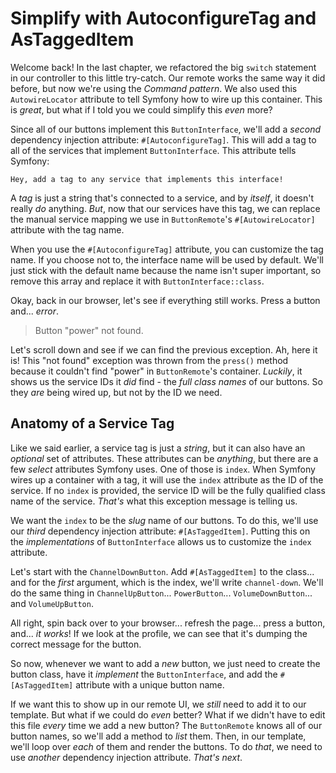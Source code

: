 # Simplify with AutoconfigureTag and AsTaggedItem

Welcome back! In the last chapter, we refactored the big `switch` statement in our controller to this little try-catch. Our remote works the same way it did before, but now we're using the *Command pattern*. We also used this `AutowireLocator` attribute to tell Symfony how to wire up this container. This is *great*, but what if I told you we could simplify this *even* more?

Since all of our buttons implement this `ButtonInterface`, we'll add a *second* dependency injection attribute: `#[AutoconfigureTag]`. This will add a tag to all of the services that implement `ButtonInterface`. This attribute tells Symfony:

`Hey, add a tag to any service that implements this interface!`

A *tag* is just a string that's connected to a service, and by *itself*, it doesn't really *do* anything. *But*, now that our services have this tag, we can replace the manual service mapping we use in `ButtonRemote`'s `#[AutowireLocator]` attribute with the tag name.

When you use the `#[AutoconfigureTag]` attribute, you can customize the tag name. If you choose not to, the interface name will be used by default. We'll just stick with the default name because the name isn't super important, so remove this array and replace it with `ButtonInterface::class`.

Okay, back in our browser, let's see if everything still works. Press a button and... *error*.

> Button "power" not found.

Let's scroll down and see if we can find the previous exception. Ah, here it is! This "not found" exception was thrown from the `press()` method because it couldn't find "power" in `ButtonRemote`'s container. *Luckily*, it shows us the service IDs it *did* find - the *full class names* of our buttons. So they *are* being wired up, but not by the ID we need.

## Anatomy of a Service Tag

Like we said earlier, a service tag is just a *string*, but it can also have an *optional* set of attributes. These attributes can be *anything*, but there are a few *select* attributes Symfony uses. One of those is `index`. When Symfony wires up a container with a tag, it will use the `index` attribute as the ID of the service. If no `index` is provided, the service ID will be the fully qualified class name of the service. *That's* what this exception message is telling us.

We want the `index` to be the *slug* name of our buttons. To do this, we'll use our *third* dependency injection attribute: `#[AsTaggedItem]`. Putting this on the *implementations* of `ButtonInterface` allows us to customize the `index` attribute.

Let's start with the `ChannelDownButton`. Add `#[AsTaggedItem]` to the class... and for the *first* argument, which is the index, we'll write `channel-down`. We'll do the same thing in `ChannelUpButton`... `PowerButton`... `VolumeDownButton`... and `VolumeUpButton`.

All right, spin back over to your browser... refresh the page... press a button, and... *it works*! If we look at the profile, we can see that it's dumping the correct message for the button.

So now, whenever we want to add a *new* button, we just need to create the button class, have it *implement* the `ButtonInterface`, and add the `#[AsTaggedItem]` attribute with a unique button name.

If we want this to show up in our remote UI, we *still* need to add it to our template. But what if we could do *even* better? What if we didn't have to edit this file *every* time we add a new button? The `ButtonRemote` knows all of our button names, so we'll add a method to *list* them. Then, in our template, we'll loop over *each* of them and render the buttons. To do *that*, we need to use *another* dependency injection attribute. *That's next*.
